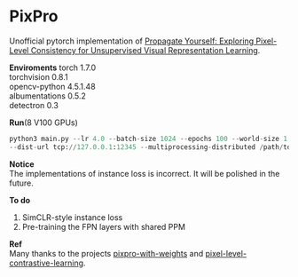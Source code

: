 # PixPro
Unofficial pytorch implementation of [Propagate Yourself: Exploring Pixel-Level Consistency for Unsupervised Visual Representation Learning](https://arxiv.org/abs/2011.10043).


**Enviroments**
torch 1.7.0  
torchvision 0.8.1  
opencv-python 4.5.1.48  
albumentations 0.5.2  
detectron 0.3  


**Run**(8 V100 GPUs)  
```python
python3 main.py --lr 4.0 --batch-size 1024 --epochs 100 --world-size 1 --rank 0 \
--dist-url tcp://127.0.0.1:12345 --multiprocessing-distributed /path/to/dataset
```


**Notice**  
The implementations of instance loss is incorrect. It will be polished in the future.  


**To do**  
1. SimCLR-style instance loss  
2. Pre-training the FPN layers with shared PPM  


**Ref**  
Many thanks to the projects [pixpro-with-weights](https://github.com/conradry/pixpro-with-weights) and [pixel-level-contrastive-learning](https://github.com/lucidrains/pixel-level-contrastive-learning).

